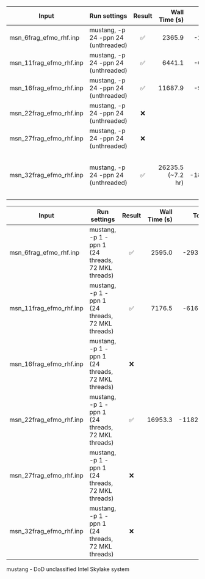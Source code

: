 |Input                  | Run settings | Result | Wall Time (s) | Total Energy (a.u.) | Comment |
|-----------------------| ------------ | :----: | ------------: | ------------------: | ------- |
|msn_6frag_efmo_rhf.inp | mustang, -p 24 -ppn 24 (unthreaded) | ✅ | 2365.9 | -29309.3535845458 | ~40 min |
|msn_11frag_efmo_rhf.inp| mustang, -p 24 -ppn 24 (unthreaded) | ✅ | 6441.1 | -61634.3669236565 | ~110 min (~1.7 hr)|
|msn_16frag_efmo_rhf.inp| mustang, -p 24 -ppn 24 (unthreaded) | ✅ | 11687.9| -93332.4390167506 | ~3.2 hr|
|msn_22frag_efmo_rhf.inp| mustang, -p 24 -ppn 24 (unthreaded) | ❌ | | | Dipit Error |
|msn_27frag_efmo_rhf.inp| mustang, -p 24 -ppn 24 (unthreaded) | ❌ | | | Localization Error |
|msn_32frag_efmo_rhf.inp| mustang, -p 24 -ppn 24 (unthreaded) | ✅ | 26235.5 (~7.2 hr) | -185603.1514022247 | Localization Error (first run), Success (second run)|

|Input                  | Run settings | Result | Wall Time (s) | Total Energy (a.u.) | Comment |
|-----------------------| ------------ | :----: | ------------: | ------------------: | ------- |
|msn_6frag_efmo_rhf.inp | mustang, -p 1 -ppn 1 (24 threads, 72 MKL threads) | ✅ | 2595.0 | -29309.3535848206 | ~43 min|
|msn_11frag_efmo_rhf.inp| mustang, -p 1 -ppn 1 (24 threads, 72 MKL threads) | ✅ | 7176.5 | -61634.3669231278 | ~119 min (~2 hr)|
|msn_16frag_efmo_rhf.inp| mustang, -p 1 -ppn 1 (24 threads, 72 MKL threads) | ❌ | | | Localization Error |
|msn_22frag_efmo_rhf.inp| mustang, -p 1 -ppn 1 (24 threads, 72 MKL threads) | ✅ | 16953.3 | -118242.8881744522 | ~ 4 hr|
|msn_27frag_efmo_rhf.inp| mustang, -p 1 -ppn 1 (24 threads, 72 MKL threads) | ❌ | | | Localization Error |
|msn_32frag_efmo_rhf.inp| mustang, -p 1 -ppn 1 (24 threads, 72 MKL threads) | ❌ | | | Localization Error |

mustang - DoD unclassified Intel Skylake system
